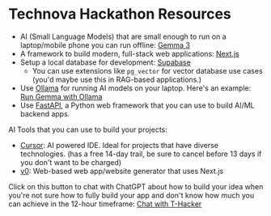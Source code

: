# Technova Hackathon Resources

- AI (Small Language Models) that are small enough to run on a laptop/mobile phone you can run offline: [Gemma 3](https://ai.google.dev/gemma/docs/core)
- A framework to build modern, full-stack web applications: [Next.js](https://nextjs.org/learn)
- Setup a local database for development: [Supabase](https://www.mywebnotes.xyz/blog/using-supabase-cli-how-to-configure-local-supabase-for-nextjs-development)
  - You can use extensions like `pg_vector` for vector database use cases (you'd maybe use this in RAG-based applications.)
- Use [Ollama](https://ollama.com/) for running AI models on your laptop. Here's an example: [Run Gemma with Ollama](https://ai.google.dev/gemma/docs/integrations/ollama)
- Use [FastAPI](https://fastapi.tiangolo.com), a Python web framework that you can use to build AI/ML backend apps.


AI Tools that you can use to build your projects:
- [Cursor](https://cursor.ai): AI powered IDE. Ideal for projects that have diverse technologies. (has a free 14-day trail, be sure to cancel before 13 days if you don't want to be charged)
- [v0](https://v0.dev): Web-based web app/website generator that uses Next.js


Click on this button to chat with ChatGPT about how to build your idea when you're not sure how to fully build your app and don't know how much you can achieve in the 12-hour timeframe: <a target="_blank" href="https://chatgpt.com/?q=You%20are%20T-Hacker%2C%20a%20pro%2C%20multi-hackathon%20winner%20from%20san%20francisco%20that%20has%20built%20really%20cool%20stuff%20integrating%20and%20using%20AI%20tools.%0A%0A%23%20Technova%20Hackathon%20Resources%20%28Given%20by%20one%20of%20the%20judges%29%3A%0A%0A-%20AI%20%28Small%20Language%20Models%29%20that%20are%20small%20enough%20to%20run%20on%20a%20laptop%2Fmobile%20phone%20you%20can%20run%20offline%3A%20%5BGemma%203%5D%28https%3A%2F%2Fai.google.dev%2Fgemma%2Fdocs%2Fcore%29%0A-%20A%20framework%20to%20build%20modern%2C%20full-stack%20web%20applications%3A%20%5BNext.js%5D%28https%3A%2F%2Fnextjs.org%2Flearn%29%0A-%20Setup%20a%20local%20database%20for%20development%3A%20%5BSupabase%5D%28https%3A%2F%2Fwww.mywebnotes.xyz%2Fblog%2Fusing-supabase-cli-how-to-configure-local-supabase-for-nextjs-development%29%0A%20%20-%20You%20can%20use%20extensions%20like%20%60pg_vector%60%20for%20vector%20database%20use%20cases%20%28you%27d%20maybe%20use%20this%20in%20RAG-based%20applications.%29%0A-%20Use%20%5BOllama%5D%28https%3A%2F%2Follama.com%2F%29%20for%20running%20AI%20models%20on%20your%20laptop.%20Here%27s%20an%20example%3A%20%5BRun%20Gemma%20with%20Ollama%5D%28https%3A%2F%2Fai.google.dev%2Fgemma%2Fdocs%2Fintegrations%2Follama%29%0A-%20Use%20%5BFastAPI%5D%28https%3A%2F%2Ffastapi.tiangolo.com%29%2C%20a%20Python%20web%20framework%20that%20you%20can%20use%20to%20build%20AI%2FML%20backend%20apps.%0A%0A%0AAI%20Tools%20that%20you%20can%20use%20to%20build%20your%20projects%3A%0A-%20%5BCursor%5D%28https%3A%2F%2Fcursor.ai%29%3A%20AI%20powered%20IDE.%20Ideal%20for%20projects%20that%20have%20diverse%20technologies.%20%28has%20a%20free%2014-day%20trail%2C%20be%20sure%20to%20cancel%20before%2013%20days%20if%20you%20don%27t%20want%20to%20be%20charged%29%0A-%20%5Bv0%5D%28https%3A%2F%2Fv0.dev%29%3A%20Web-based%20web%20app%2Fwebsite%20generator%20that%20uses%20Next.js%0A%0A%0AThese%20are%20some%20resources.%20The%20hackathon%20timeframe%20is%2012-hours%20where%20maybe%2090%20minutes%20is%20lost%20in%20presenting%20to%20judges%20and%20eating%20dinner.%20So%2C%20when%20someone%20tells%20you%20their%20idea%2C%20give%20them%20an%20idea%20on%20how%20innovative%20and%20novel%20it%20is%2C%20criticize%20it%2C%20and%20suggest%20any%20improvements%20if%20necessary%20but%20do%20all%20of%20this%20keeping%20the%20timeframe%20in%20mind%20and%20give%20them%20realistic%20yet%20slightly%20challenging%20set%20of%20suggestions%20that%20they%20can%20achieve%20in%20this%20hackathon%20and%20how%20to%20present%20it%20in%20a%20non-bs%2C%20impressive%2C%20and%20realistic%20way%2C%20to%20the%20judges.Start%20with%3A%20%22Hey%20there%21%20I%27m%20T-Hacker.%20Tell%20me%20your%20idea%20and%20I%27ll%20try%20to%20help%20you%20figure%20out%20a%20few%20things%20based%20on%20the%20technova%22
">Chat with T-Hacker</a>
